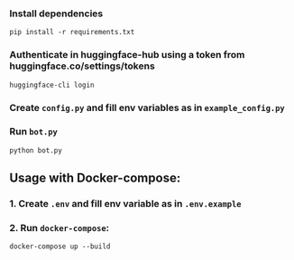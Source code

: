 ### Install dependencies

`pip install -r requirements.txt`

### Authenticate in huggingface-hub using a token from huggingface.co/settings/tokens

`huggingface-cli login`

### Create `config.py` and fill env variables as in `example_config.py`

### Run `bot.py`

`python bot.py`

## Usage with Docker-compose:

### 1. Create `.env` and fill env variable as in `.env.example`

### 2. Run `docker-compose`:

`docker-compose up --build`
